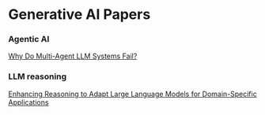 # Generative AI Papers 

### Agentic AI 

[Why Do Multi-Agent LLM Systems Fail?](https://arxiv.org/pdf/2503.13657) 


### LLM reasoning

[Enhancing Reasoning to Adapt Large Language Models for Domain-Specific Applications](https://arxiv.org/pdf/2502.04384)
